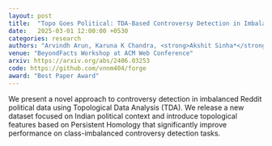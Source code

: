 ```yaml
---
layout: post
title:  "Topo Goes Political: TDA-Based Controversy Detection in Imbalanced Reddit Political Data"
date:   2025-03-01 12:00:00 +0530
categories: research
authors: "Arvindh Arun, Karuna K Chandra, <strong>Akshit Sinha*</strong>, Balakumar Velayutham, Jashn Arora, Manish Jain, Ponnurangam Kumaraguru"
venue: "BeyondFacts Workshop at ACM Web Conference"
arxiv: https://arxiv.org/abs/2406.03253
code: https://github.com/vnnm404/forge
award: "Best Paper Award"
---
```

We present a novel approach to controversy detection in imbalanced Reddit political data using Topological Data Analysis (TDA). We release a new dataset focused on Indian political context and introduce topological features based on Persistent Homology that significantly improve performance on class-imbalanced controversy detection tasks.
